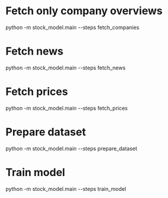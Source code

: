 # Fetch only company overviews
python -m stock_model.main --steps fetch_companies

# Fetch news
python -m stock_model.main --steps fetch_news

# Fetch prices
python -m stock_model.main --steps fetch_prices

# Prepare dataset
python -m stock_model.main --steps prepare_dataset

# Train model
python -m stock_model.main --steps train_model
